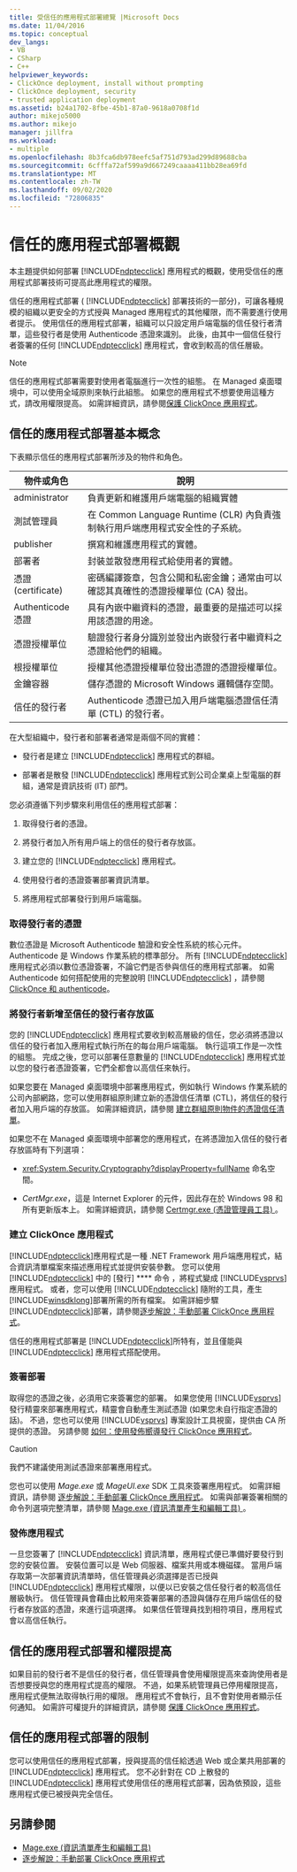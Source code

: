 ```yaml
---
title: 受信任的應用程式部署總覽 |Microsoft Docs
ms.date: 11/04/2016
ms.topic: conceptual
dev_langs:
- VB
- CSharp
- C++
helpviewer_keywords:
- ClickOnce deployment, install without prompting
- ClickOnce deployment, security
- trusted application deployment
ms.assetid: b24a1702-8fbe-45b1-87a0-9618a0708f1d
author: mikejo5000
ms.author: mikejo
manager: jillfra
ms.workload:
- multiple
ms.openlocfilehash: 8b3fca6db978eefc5af751d793ad299d89688cba
ms.sourcegitcommit: 6cfffa72af599a9d667249caaaa411bb28ea69fd
ms.translationtype: MT
ms.contentlocale: zh-TW
ms.lasthandoff: 09/02/2020
ms.locfileid: "72806835"
---
```

# <a name="trusted-application-deployment-overview"></a>信任的應用程式部署概觀
本主題提供如何部署 [!INCLUDE[ndptecclick](../deployment/includes/ndptecclick_md.md)] 應用程式的概觀，使用受信任的應用程式部署技術可提高此應用程式的權限。

 信任的應用程式部署 ( [!INCLUDE[ndptecclick](../deployment/includes/ndptecclick_md.md)] 部署技術的一部分)，可讓各種規模的組織以更安全的方式授與 Managed 應用程式的其他權限，而不需要進行使用者提示。 使用信任的應用程式部署，組織可以只設定用戶端電腦的信任發行者清單，這些發行者是使用 Authenticode 憑證來識別。 此後，由其中一個信任發行者簽署的任何 [!INCLUDE[ndptecclick](../deployment/includes/ndptecclick_md.md)] 應用程式，會收到較高的信任層級。

> [!NOTE]
> 信任的應用程式部署需要對使用者電腦進行一次性的組態。 在 Managed 桌面環境中，可以使用全域原則來執行此組態。 如果您的應用程式不想要使用這種方式，請改用權限提高。 如需詳細資訊，請參閱[保護 ClickOnce 應用程式](../deployment/securing-clickonce-applications.md)。

## <a name="trusted-application-deployment-basics"></a>信任的應用程式部署基本概念
 下表顯示信任的應用程式部署所涉及的物件和角色。

|物件或角色|說明|
|--------------------|-----------------|
|administrator|負責更新和維護用戶端電腦的組織實體|
|測試管理員|在 Common Language Runtime (CLR) 內負責強制執行用戶端應用程式安全性的子系統。|
|publisher|撰寫和維護應用程式的實體。|
|部署者|封裝並散發應用程式給使用者的實體。|
|憑證 (certificate)|密碼編譯簽章，包含公開和私密金鑰；通常由可以確認其真確性的憑證授權單位 (CA) 發出。|
|Authenticode 憑證|具有內嵌中繼資料的憑證，最重要的是描述可以採用該憑證的用途。|
|憑證授權單位|驗證發行者身分識別並發出內嵌發行者中繼資料之憑證給他們的組織。|
|根授權單位|授權其他憑證授權單位發出憑證的憑證授權單位。|
|金鑰容器|儲存憑證的 Microsoft Windows 邏輯儲存空間。|
|信任的發行者|Authenticode 憑證已加入用戶端電腦憑證信任清單 (CTL) 的發行者。|

 在大型組織中，發行者和部署者通常是兩個不同的實體：

- 發行者是建立 [!INCLUDE[ndptecclick](../deployment/includes/ndptecclick_md.md)] 應用程式的群組。

- 部署者是散發 [!INCLUDE[ndptecclick](../deployment/includes/ndptecclick_md.md)] 應用程式到公司企業桌上型電腦的群組，通常是資訊技術 (IT) 部門。

您必須遵循下列步驟來利用信任的應用程式部署：

1. 取得發行者的憑證。

2. 將發行者加入所有用戶端上的信任的發行者存放區。

3. 建立您的 [!INCLUDE[ndptecclick](../deployment/includes/ndptecclick_md.md)] 應用程式。

4. 使用發行者的憑證簽署部署資訊清單。

5. 將應用程式部署發行到用戶端電腦。

### <a name="obtain-a-certificate-for-the-publisher"></a>取得發行者的憑證
 數位憑證是 Microsoft Authenticode 驗證和安全性系統的核心元件。 Authenticode 是 Windows 作業系統的標準部分。 所有 [!INCLUDE[ndptecclick](../deployment/includes/ndptecclick_md.md)] 應用程式必須以數位憑證簽署，不論它們是否參與信任的應用程式部署。 如需 Authenticode 如何搭配使用的完整說明 [!INCLUDE[ndptecclick](../deployment/includes/ndptecclick_md.md)] ，請參閱 [ClickOnce 和 authenticode](../deployment/clickonce-and-authenticode.md)。

### <a name="add-the-publisher-to-the-trusted-publishers-store"></a>將發行者新增至信任的發行者存放區
 您的 [!INCLUDE[ndptecclick](../deployment/includes/ndptecclick_md.md)] 應用程式要收到較高層級的信任，您必須將憑證以信任的發行者加入應用程式執行所在的每台用戶端電腦。 執行這項工作是一次性的組態。 完成之後，您可以部署任意數量的 [!INCLUDE[ndptecclick](../deployment/includes/ndptecclick_md.md)] 應用程式並以您的發行者憑證簽署，它們全都會以高信任來執行。

 如果您要在 Managed 桌面環境中部署應用程式，例如執行 Windows 作業系統的公司內部網路，您可以使用群組原則建立新的憑證信任清單 (CTL)，將信任的發行者加入用戶端的存放區。 如需詳細資訊，請參閱 [建立群組原則物件的憑證信任清單](/previous-versions/windows/it-pro/windows-server-2003/cc728449(v=ws.10))。

 如果您不在 Managed 桌面環境中部署您的應用程式，在將憑證加入信任的發行者存放區時有下列選項：

- <xref:System.Security.Cryptography?displayProperty=fullName> 命名空間。

- *CertMgr.exe*，這是 Internet Explorer 的元件，因此存在於 Windows 98 和所有更新版本上。 如需詳細資訊，請參閱 [Certmgr.exe (憑證管理員工具) ](/dotnet/framework/tools/certmgr-exe-certificate-manager-tool)。

### <a name="create-a-clickonce-application"></a>建立 ClickOnce 應用程式
 [!INCLUDE[ndptecclick](../deployment/includes/ndptecclick_md.md)]應用程式是一種 .NET Framework 用戶端應用程式，結合資訊清單檔案來描述應用程式並提供安裝參數。 您可以使用 [!INCLUDE[ndptecclick](../deployment/includes/ndptecclick_md.md)] 中的 [發行] **** 命令 ，將程式變成 [!INCLUDE[vsprvs](../code-quality/includes/vsprvs_md.md)]應用程式。 或者，您可以使用 [!INCLUDE[ndptecclick](../deployment/includes/ndptecclick_md.md)] 隨附的工具，產生 [!INCLUDE[winsdklong](../deployment/includes/winsdklong_md.md)]部署所需的所有檔案。 如需詳細步驟[!INCLUDE[ndptecclick](../deployment/includes/ndptecclick_md.md)]部署，請參閱[逐步解說：手動部署 ClickOnce 應用程式](../deployment/walkthrough-manually-deploying-a-clickonce-application.md)。

 信任的應用程式部署是 [!INCLUDE[ndptecclick](../deployment/includes/ndptecclick_md.md)]所特有，並且僅能與 [!INCLUDE[ndptecclick](../deployment/includes/ndptecclick_md.md)] 應用程式搭配使用。

### <a name="sign-the-deployment"></a>簽署部署
 取得您的憑證之後，必須用它來簽署您的部署。 如果您使用 [!INCLUDE[vsprvs](../code-quality/includes/vsprvs_md.md)] 發行精靈來部署應用程式，精靈會自動產生測試憑證 (如果您未自行指定憑證的話)。 不過，您也可以使用 [!INCLUDE[vsprvs](../code-quality/includes/vsprvs_md.md)] 專案設計工具視窗，提供由 CA 所提供的憑證。  另請參閱 [如何：使用發佈嚮導發行 ClickOnce 應用程式](../deployment/how-to-publish-a-clickonce-application-using-the-publish-wizard.md)。

> [!CAUTION]
> 我們不建議使用測試憑證來部署應用程式。

 您也可以使用 *Mage.exe* 或 *MageUI.exe* SDK 工具來簽署應用程式。 如需詳細資訊，請參閱 [逐步解說：手動部署 ClickOnce 應用程式](../deployment/walkthrough-manually-deploying-a-clickonce-application.md)。 如需與部署簽署相關的命令列選項完整清單，請參閱 [Mage.exe (資訊清單產生和編輯工具) ](/dotnet/framework/tools/mage-exe-manifest-generation-and-editing-tool)。

### <a name="publish-the-application"></a>發佈應用程式
 一旦您簽署了 [!INCLUDE[ndptecclick](../deployment/includes/ndptecclick_md.md)] 資訊清單，應用程式便已準備好要發行到您的安裝位置。 安裝位置可以是 Web 伺服器、檔案共用或本機磁碟。 當用戶端存取第一次部署資訊清單時，信任管理員必須選擇是否已授與 [!INCLUDE[ndptecclick](../deployment/includes/ndptecclick_md.md)] 應用程式權限，以便以已安裝之信任發行者的較高信任層級執行。 信任管理員會藉由比較用來簽署部署的憑證與儲存在用戶端信任的發行者存放區的憑證，來進行這項選擇。 如果信任管理員找到相符項目，應用程式會以高信任執行。

## <a name="trusted-application-deployment-and-permission-elevation"></a>信任的應用程式部署和權限提高
 如果目前的發行者不是信任的發行者，信任管理員會使用權限提高來查詢使用者是否想要授與您的應用程式提高的權限。 不過，如果系統管理員已停用權限提高，應用程式便無法取得執行用的權限。 應用程式不會執行，且不會對使用者顯示任何通知。 如需許可權提升的詳細資訊，請參閱 [保護 ClickOnce 應用程式](../deployment/securing-clickonce-applications.md)。

## <a name="limitations-of-trusted-application-deployment"></a>信任的應用程式部署的限制
 您可以使用信任的應用程式部署，授與提高的信任給透過 Web 或企業共用部署的 [!INCLUDE[ndptecclick](../deployment/includes/ndptecclick_md.md)] 應用程式。 您不必針對在 CD 上散發的 [!INCLUDE[ndptecclick](../deployment/includes/ndptecclick_md.md)] 應用程式使用信任的應用程式部署，因為依預設，這些應用程式便已被授與完全信任。

## <a name="see-also"></a>另請參閱
- [Mage.exe (資訊清單產生和編輯工具) ](/dotnet/framework/tools/mage-exe-manifest-generation-and-editing-tool)
- [逐步解說：手動部署 ClickOnce 應用程式](../deployment/walkthrough-manually-deploying-a-clickonce-application.md)
